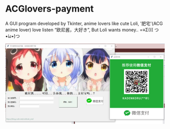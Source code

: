 # ACGlovers-payment
A GUI program developed by Tkinter, anime lovers like cute  Loli, '肥宅'(ACG anime lover) love listen “欧尼酱，大好き”, But Loli wants money..  =≡Σ((( つ•̀ω•́)つ

![Image text](https://raw.githubusercontent.com/COLDRAINEND/ACGlovers-payment/master/README_IMGAGE.png)
